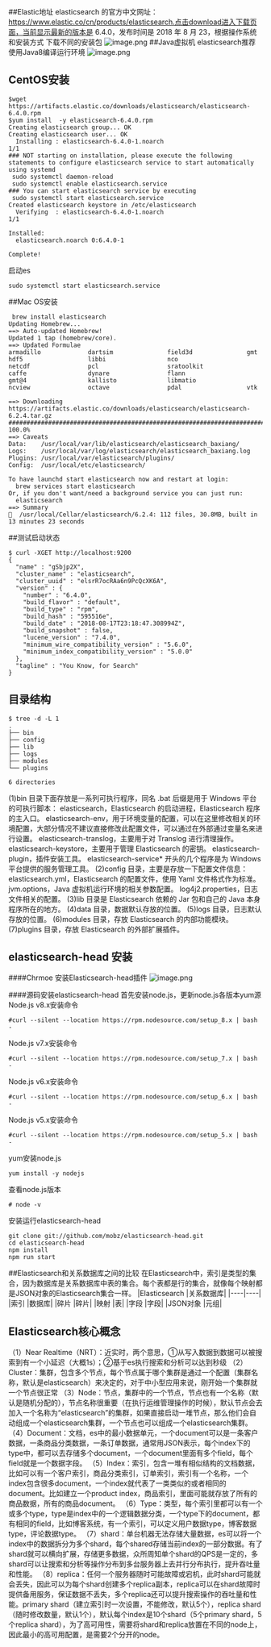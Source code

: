 ##Elastic地址
elasticsearch 的官方中文网址：https://www.elastic.co/cn/products/elasticsearch.点击download进入下载页面，当前显示最新的版本是 6.4.0，发布时间是 2018 年 8 月 23，根据操作系统和安装方式 下载不同的安装包
![image.png](https://upload-images.jianshu.io/upload_images/143845-3e57ea6fbe48c061.png?imageMogr2/auto-orient/strip%7CimageView2/2/w/1240)
##Java虚拟机
elasticsearch推荐使用Java8编译运行环境
![image.png](https://upload-images.jianshu.io/upload_images/143845-d356638bbc569dd9.png?imageMogr2/auto-orient/strip%7CimageView2/2/w/1240)

## CentOS安装
```
$wget https://artifacts.elastic.co/downloads/elasticsearch/elasticsearch-6.4.0.rpm
$yum install  -y elasticsearch-6.4.0.rpm
Creating elasticsearch group... OK
Creating elasticsearch user... OK
  Installing : elasticsearch-6.4.0-1.noarch                                                                                                                                                                             1/1
### NOT starting on installation, please execute the following statements to configure elasticsearch service to start automatically using systemd
 sudo systemctl daemon-reload
 sudo systemctl enable elasticsearch.service
### You can start elasticsearch service by executing
 sudo systemctl start elasticsearch.service
Created elasticsearch keystore in /etc/elasticsearch
  Verifying  : elasticsearch-6.4.0-1.noarch                                                                                                                                                                             1/1

Installed:
  elasticsearch.noarch 0:6.4.0-1

Complete!
```
启动es
```
sudo systemctl start elasticsearch.service
```
##Mac OS安装
```
 brew install elasticsearch
Updating Homebrew...
==> Auto-updated Homebrew!
Updated 1 tap (homebrew/core).
==> Updated Formulae
armadillo             dartsim               field3d               gmt                   hdf5                  libbi                 nco                   netcdf                pcl                   sratoolkit
caffe                 dynare                flann                 gmt@4                 kallisto              libmatio              ncview                octave                pdal                  vtk

==> Downloading https://artifacts.elastic.co/downloads/elasticsearch/elasticsearch-6.2.4.tar.gz
######################################################################## 100.0%
==> Caveats
Data:    /usr/local/var/lib/elasticsearch/elasticsearch_baxiang/
Logs:    /usr/local/var/log/elasticsearch/elasticsearch_baxiang.log
Plugins: /usr/local/var/elasticsearch/plugins/
Config:  /usr/local/etc/elasticsearch/

To have launchd start elasticsearch now and restart at login:
  brew services start elasticsearch
Or, if you don't want/need a background service you can just run:
  elasticsearch
==> Summary
🍺  /usr/local/Cellar/elasticsearch/6.2.4: 112 files, 30.8MB, built in 13 minutes 23 seconds
```
##测试启动状态
```
$ curl -XGET http://localhost:9200
{
  "name" : "gSbjp2X",
  "cluster_name" : "elasticsearch",
  "cluster_uuid" : "elsrR7ocRAa6n9PcQcXK6A",
  "version" : {
    "number" : "6.4.0",
    "build_flavor" : "default",
    "build_type" : "rpm",
    "build_hash" : "595516e",
    "build_date" : "2018-08-17T23:18:47.308994Z",
    "build_snapshot" : false,
    "lucene_version" : "7.4.0",
    "minimum_wire_compatibility_version" : "5.6.0",
    "minimum_index_compatibility_version" : "5.0.0"
  },
  "tagline" : "You Know, for Search"
}
```
## 目录结构
```
$ tree -d -L 1
.
├── bin
├── config
├── lib
├── logs
├── modules
└── plugins

6 directories
```
(1)bin 目录下面存放是一系列可执行程序，同名 .bat 后缀是用于 Windows 平台的可执行脚本：
elasticsearch，Elasticsearch 的启动进程，Elasticsearch 程序的主入口。
elasticsearch-env，用于环境变量的配置，可以在这里修改相关的环境配置，大部分情况不建议直接修改此配置文件，可以通过在外部通过变量名来进行设置。
elasticsearch-translog，主要用于对 Translog 进行清理操作。
elasticsearch-keystore，主要用于管理 Elasticsearch 的密钥。
elasticsearch-plugin，插件安装工具。
elasticsearch-service* 开头的几个程序是为 Windows 平台提供的服务管理工具。
(2)config 目录，主要是存放一下配置文件信息：
elasticsearch.yml，Elasticsearch 的配置文件，使用 Yaml 文件格式作为标准。
jvm.options，Java 虚拟机运行环境的相关参数配置。
log4j2.properties，日志文件相关的配置。
(3)lib 目录是 Elasticsearch 依赖的 Jar 包和自己的 Java 本身程序所在的地方。
(4)data 目录，数据默认存放的位置。
(5)logs 目录，日志默认存放的位置。
(6)modules 目录，存放 Elasticsearch 的内部功能模块。
(7)plugins 目录，存放 Elasticsearch 的外部扩展插件。

## elasticsearch-head 安装 

####Chrmoe 安装Elasticsearch-head插件
![image.png](https://upload-images.jianshu.io/upload_images/143845-d7cfeebd9418ef38.png?imageMogr2/auto-orient/strip%7CimageView2/2/w/1240)

####源码安装elasticsearch-head
首先安装node.js，更新node.js各版本yum源
Node.js v8.x安装命令
```
#curl --silent --location https://rpm.nodesource.com/setup_8.x | bash -
```
 Node.js v7.x安装命令
```
#curl --silent --location https://rpm.nodesource.com/setup_7.x | bash -
```
 Node.js v6.x安装命令
```
#curl --silent --location https://rpm.nodesource.com/setup_6.x | bash -
```
 Node.js v5.x安装命令
```
#curl --silent --location https://rpm.nodesource.com/setup_5.x | bash -
```
 yum安装node.js
```
yum install -y nodejs
```
查看node.js版本
```
# node -v
```
安装运行elasticsearch-head
```
git clone git://github.com/mobz/elasticsearch-head.git
cd elasticsearch-head
npm install
npm run start
```
##Elasticsearch和关系数据库之间的比较
在Elasticsearch中，索引是类型的集合，因为数据库是关系数据库中表的集合。每个表都是行的集合，就像每个映射都是JSON对象的Elasticsearch集合一样。
|Elasticsearch	|关系数据库|
|----|----|
|索引	|数据库|
|碎片	|碎片|
|映射	|表|
|字段	|字段|
|JSON对象	|元组|
## Elasticsearch核心概念
（1）Near Realtime（NRT）：近实时，两个意思，①从写入数据到数据可以被搜索到有一个小延迟（大概1s）；②基于es执行搜索和分析可以达到秒级
（2）Cluster：集群，包含多个节点，每个节点属于哪个集群是通过一个配置（集群名称，默认是elasticsearch）来决定的，对于中小型应用来说，刚开始一个集群就一个节点很正常
（3）Node：节点，集群中的一个节点，节点也有一个名称（默认是随机分配的），节点名称很重要（在执行运维管理操作的时候），默认节点会去加入一个名称为“elasticsearch”的集群，如果直接启动一堆节点，那么他们会自动组成一个elasticsearch集群，一个节点也可以组成一个elasticsearch集群。
（4）Document：文档，es中的最小数据单元，一个document可以是一条客户数据，一条商品分类数据，一条订单数据，通常用JSON表示，每个index下的type中，都可以去存储多个document，一个document里面有多个field，每个field就是一个数据字段。
（5）Index：索引，包含一堆有相似结构的文档数据，比如可以有一个客户索引，商品分类索引，订单索引，索引有一个名称，一个index包含很多document，一个index就代表了一类类似的或者相同的document。比如建立一个product index，商品索引，里面可能就存放了所有的商品数据，所有的商品document。
（6）Type：类型，每个索引里都可以有一个或多个type，type是index中的一个逻辑数据分类，一个type下的document，都有相同的field，比如博客系统，有一个索引，可以定义用户数据type，博客数据type，评论数据type。
（7）shard：单台机器无法存储大量数据，es可以将一个index中的数据拆分为多个shard，每个shared存储当前index的一部分数据。有了shard就可以横向扩展，存储更多数据，众所周知单个shard的QPS是一定的，多shard可以让搜索和分析等操作分布到多台服务器上去并行分布执行，提升吞吐量和性能。
（8）replica：任何一个服务器随时可能故障或宕机，此时shard可能就会丢失，因此可以为每个shard创建多个replica副本，replica可以在shard故障时提供备用服务，保证数据不丢失，多个replica还可以提升搜索操作的吞吐量和性能。primary shard（建立索引时一次设置，不能修改，默认5个），replica shard（随时修改数量，默认1个），默认每个index是10个shard（5个primary shard，5个replica shard），为了高可用性，需要将shard和replica放置在不同的node上，因此最小的高可用配置，是需要2个分开的node。
